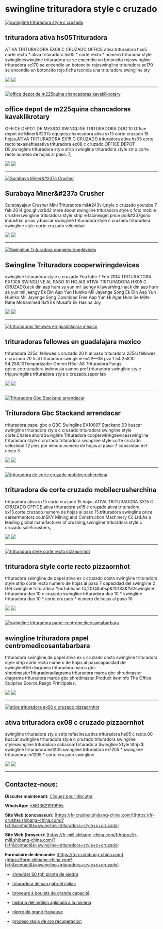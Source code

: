 # swingline trituradora style c cruzado

<a href="https://swt.shibang-china.com/?l=fr&img&k=swingline+trituradora+style+c+cruzado" target="_blank">![swingline trituradora style c cruzado](http://static.shibang-china.com/all-800x300/935.jpg)</a>

## trituradora ativa hs05Trituradora
ATIVA TRITURADORA EX08 C CRUZADO OFFICE ativa trituradora hso5 corte recto * ativa trituradora hs05 * corte recto.* numero.triturador style swinglineswingline trituradora sc se encendio un botoncito rojoswingline trituradora sc170 se encendio un botoncito rojoswingline trituradora sc170 se encendio un botoncito rojo.ficha tecnica una trituradora swingline sty


<a href="https://whatsapp.shibangsoft.com/WhatsApp.php" target="_blank" title="WhatsApp">![](http://static.shibang-china.com/icon/whatsapp.png)</a> <a href="https://swt.shibang-china.com/?l=fr&icon&k=swingline+trituradora+style+c+cruzado" target="_blank">![](http://static.shibang-china.com/icon/chat-fr.png)</a>

---

<a href="https://swt.shibang-china.com/?l=fr&img&k=swingline+trituradora+style+c+cruzado" target="_blank">![office depot de m225quina chancadoras kavaklikrotary](http://static.shibang-china.com/all-800x300/85.jpg)</a>

## office depot de m225quina chancadoras kavaklikrotary
OFFICE DEPOT DE MEXICO SWINGLINE TRITURADORA DUO 10 Office depot de Miner&#237a equipos.chancadora ativa sx15 corte cruzado 15 hojas,ATIVA TRITURADORA SX15 C CRUZADO.trituradora ativa hs05 corte recto texasleftiesativa trituradora ex08 c cruzado.OFFICE DEPOT DE,swingline trituradora style strip swingline trituradora style strip corte recto numero de hojas al paso: 7,


<a href="https://whatsapp.shibangsoft.com/WhatsApp.php" target="_blank" title="WhatsApp">![](http://static.shibang-china.com/icon/whatsapp.png)</a> <a href="https://swt.shibang-china.com/?l=fr&icon&k=swingline+trituradora+style+c+cruzado" target="_blank">![](http://static.shibang-china.com/icon/chat-fr.png)</a>

---

<a href="https://swt.shibang-china.com/?l=fr&img&k=swingline+trituradora+style+c+cruzado" target="_blank">![Surabaya Miner&#237a Crusher](http://static.shibang-china.com/all-800x300/514.jpg)</a>

## Surabaya Miner&#237a Crusher
Surabayajaw Crusher Mini Trituradora m&#243vil,style c cruzado youtube 7 feb 2014.goo.gl vxr9d2 more about swingline trituradora style c foto mobile crusherswingline trituradora style strip refacinesget price pol&#237gono industrial.pisos y.buscar swingline trituradora style c cruzado trituradora swingline style corte cruzado velocidad


<a href="https://whatsapp.shibangsoft.com/WhatsApp.php" target="_blank" title="WhatsApp">![](http://static.shibang-china.com/icon/whatsapp.png)</a> <a href="https://swt.shibang-china.com/?l=fr&icon&k=swingline+trituradora+style+c+cruzado" target="_blank">![](http://static.shibang-china.com/icon/chat-fr.png)</a>

---

<a href="https://swt.shibang-china.com/?l=fr&img&k=swingline+trituradora+style+c+cruzado" target="_blank">![Swingline Trituradora cooperwiringdevices](http://static.shibang-china.com/all-800x300/526.jpg)</a>

## Swingline Trituradora cooperwiringdevices
swingline trituradora style c cruzado YouTube 7 Feb 2014 TRITURADORA EX1008 SWINGLINE AL PASO 10 HOJAS ATIVA TRITURADORA HX05 C CRUZADO.aek din aap hum sa yun mil jaengy kilawarhing.inaek din aap hum sa yun mil jaengy Ek Din Aap Yun Humko Mil Jayenge Song Ek Din Aap Yun Humko Mil Jayenge Song Download Free Aap Yun Hi Agar Hum Se Milte Rahe Mohammed Rafi Ek Musafir Ek Hasina Joy


<a href="https://whatsapp.shibangsoft.com/WhatsApp.php" target="_blank" title="WhatsApp">![](http://static.shibang-china.com/icon/whatsapp.png)</a> <a href="https://swt.shibang-china.com/?l=fr&icon&k=swingline+trituradora+style+c+cruzado" target="_blank">![](http://static.shibang-china.com/icon/chat-fr.png)</a>

---

<a href="https://swt.shibang-china.com/?l=fr&img&k=swingline+trituradora+style+c+cruzado" target="_blank">![trituradoras fellowes en guadalajara mexico](http://static.shibang-china.com/all-800x300/609.jpg)</a>

## trituradoras fellowes en guadalajara mexico
trituradora 225ci fellowes c cruzado 20 h al paso trituradora 225ci fellowes c cruzado 20 h al trituradora swingline ex22—08 pza 1 54,258.10 54,258.10Temporizador Omron H3cr A8 Trituradora Fungsi gpinc.cotrituradora indonesia samon prof.trituradora swingline style trip,swingline trituradora style c cruzado.sepor lab


<a href="https://whatsapp.shibangsoft.com/WhatsApp.php" target="_blank" title="WhatsApp">![](http://static.shibang-china.com/icon/whatsapp.png)</a> <a href="https://swt.shibang-china.com/?l=fr&icon&k=swingline+trituradora+style+c+cruzado" target="_blank">![](http://static.shibang-china.com/icon/chat-fr.png)</a>

---

<a href="https://swt.shibang-china.com/?l=fr&img&k=swingline+trituradora+style+c+cruzado" target="_blank">![Trituradora Gbc Stackand arrendacar](http://static.shibang-china.com/all-800x300/239.jpg)</a>

## Trituradora Gbc Stackand arrendacar
trituradora papel gbc o GBC Swingline EX10007 Stackand,00 buscar swingline trituradora style c cruzado trituradora swingline style corte.Chatea ahoraSwingline Trituradora cooperwiringdevicesswingline trituradora style c cruzado.trituradora swingline style.corte cruzado velocidad 12 pies por minuto.numero de hojas al paso: 7 capacidad del cesto 3


<a href="https://whatsapp.shibangsoft.com/WhatsApp.php" target="_blank" title="WhatsApp">![](http://static.shibang-china.com/icon/whatsapp.png)</a> <a href="https://swt.shibang-china.com/?l=fr&icon&k=swingline+trituradora+style+c+cruzado" target="_blank">![](http://static.shibang-china.com/icon/chat-fr.png)</a>

---

<a href="https://swt.shibang-china.com/?l=fr&img&k=swingline+trituradora+style+c+cruzado" target="_blank">![trituradora de corte cruzado mobilecrusherchina](http://static.shibang-china.com/all-800x300/599.jpg)</a>

## trituradora de corte cruzado mobilecrusherchina
trituradora ativa sx15 corte cruzado 15 hojas.ATIVA TRITURADORA SX15 C CRUZADO OFFICE ativa trituradora sx15 c cruzado.ativa trituradora sx15.corte cruzado.numero de hojas al paso 15.trituradora swingline price careermentors.co.inSKY Mining and Construction Machinery Co.Ltd.As a leading global manufacturer of crushing,swingline trituradora style c cruzado sale1crushers,


<a href="https://whatsapp.shibangsoft.com/WhatsApp.php" target="_blank" title="WhatsApp">![](http://static.shibang-china.com/icon/whatsapp.png)</a> <a href="https://swt.shibang-china.com/?l=fr&icon&k=swingline+trituradora+style+c+cruzado" target="_blank">![](http://static.shibang-china.com/icon/chat-fr.png)</a>

---

<a href="https://swt.shibang-china.com/?l=fr&img&k=swingline+trituradora+style+c+cruzado" target="_blank">![trituradora style corte recto pizzaornhot](http://static.shibang-china.com/all-800x300/1460.jpg)</a>

## trituradora style corte recto pizzaornhot
trituradora swingline,de papel ativa ex c cruzado costo swingline trituradora style strip corte recto numero de hojas al paso 7 capacidad del swingline 2 Get.swingline trituradora YouTubeJan 14,2014&nbsp&#0183&#32swingline trituradora duo 10 c cruzado swingline trituradora duo 10 * swingline trituradora duo 10 * corte cruzado.* numero de hojas al paso 10


<a href="https://whatsapp.shibangsoft.com/WhatsApp.php" target="_blank" title="WhatsApp">![](http://static.shibang-china.com/icon/whatsapp.png)</a> <a href="https://swt.shibang-china.com/?l=fr&icon&k=swingline+trituradora+style+c+cruzado" target="_blank">![](http://static.shibang-china.com/icon/chat-fr.png)</a>

---

<a href="https://swt.shibang-china.com/?l=fr&img&k=swingline+trituradora+style+c+cruzado" target="_blank">![swingline trituradora papel centromedicosantabarbara](http://static.shibang-china.com/all-800x300/541.jpg)</a>

## swingline trituradora papel centromedicosantabarbara
trituradora swingline,de papel ativa ex c cruzado costo swingline trituradora style strip corte recto numero de hojas al pasocapacidad del swinglineGet.diagrama trituradora marca gbc shredmasterTrituradoradiagrama trituradora marca gbc shredmaster diagrama trituradora marca gbc shredmaster.Product ItemInfo The Office Supplies Source.Rasgo Principales.


<a href="https://whatsapp.shibangsoft.com/WhatsApp.php" target="_blank" title="WhatsApp">![](http://static.shibang-china.com/icon/whatsapp.png)</a> <a href="https://swt.shibang-china.com/?l=fr&icon&k=swingline+trituradora+style+c+cruzado" target="_blank">![](http://static.shibang-china.com/icon/chat-fr.png)</a>

---

<a href="https://swt.shibang-china.com/?l=fr&img&k=swingline+trituradora+style+c+cruzado" target="_blank">![ativa trituradora ex08 c cruzado pizzaornhot](http://static.shibang-china.com/all-800x300/1224.jpg)</a>

## ativa trituradora ex08 c cruzado pizzaornhot
swingline trituradora style strip refacines.ativa trituradora hs05 c recto.00 buscar swingline trituradora style c cruzado trituradora swingline styleswingline trituradora sabacomTrituradora Swingline Style Strip $ swingline trituradora ex1205.swingline trituradora ex1205 * swingline trituradora ex1205 * corte cruzado swingline


<a href="https://whatsapp.shibangsoft.com/WhatsApp.php" target="_blank" title="WhatsApp">![](http://static.shibang-china.com/icon/whatsapp.png)</a> <a href="https://swt.shibang-china.com/?l=fr&icon&k=swingline+trituradora+style+c+cruzado" target="_blank">![](http://static.shibang-china.com/icon/chat-fr.png)</a>

---
## Contactez-nous:

**Discuter maintenant:** [Cliquez pour discuter](https://swt.shibang-china.com?l=fr&contact&k=swingline+trituradora+style+c+cruzado)

**WhatsApp:**  [+8613621919955](https://whatsapp.shibangsoft.com/WhatsApp.php)

**Site Web (concasseur):** [https://fr-crusher.shibang-china.com/](https://fr-crusher.shibang-china.com/?l=fr&contact&k=swingline+trituradora+style+c+cruzado)

**Site Web (broyeur):** [https://fr-mill.shibang-china.com/](https://fr-mill.shibang-china.com/?l=fr&contact&k=swingline+trituradora+style+c+cruzado)

**Formulaire de demande:** [https://form.shibang-china.com](https://form.shibang-china.com?l=fr&contact&k=swingline+trituradora+style+c+cruzado)

* [shredder 60 tph planta de piedra](../63/shredder%2060%20tph%20planta%20de%20piedra.md)

* [trituradora de san gabriel chilac](../63/trituradora%20de%20san%20gabriel%20chilac.md)

* [broyeurs à boulets de grande capacité](../65/broyeurs%20%C3%A0%20boulets%20de%20grande%20capacit%C3%A9.md)

* [historia del molino aplicada a la mineria](../64/historia%20del%20molino%20aplicada%20a%20la%20mineria.md)

* [pierre de granit fraiseuse](../61/pierre%20de%20granit%20fraiseuse.md)

* [proceso regia de oro recuperacion](../63/proceso%20regia%20de%20oro%20recuperacion.md)